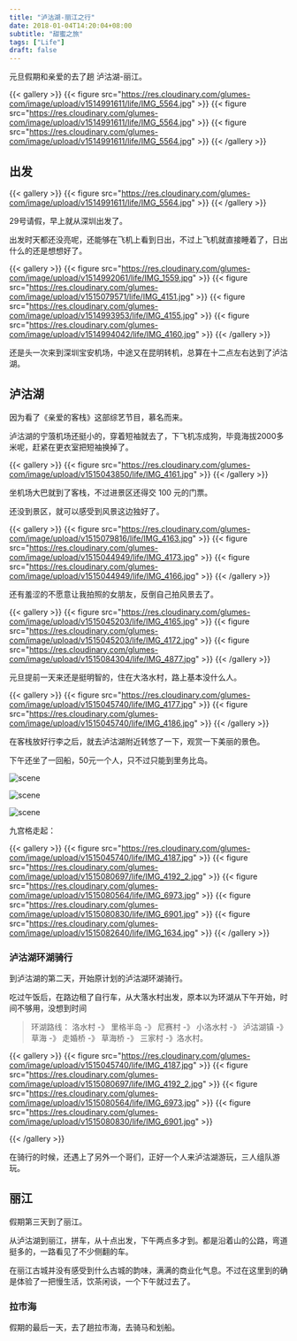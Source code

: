 ```yaml
---
title: "泸沽湖-丽江之行"
date: 2018-01-04T14:20:04+08:00
subtitle: "甜蜜之旅"
tags: ["Life"]
draft: false
---
```




元旦假期和亲爱的去了趟 泸沽湖-丽江。

<!--more-->


{{< gallery >}}
	{{< figure src="https://res.cloudinary.com/glumes-com/image/upload/v1514991611/life/IMG_5564.jpg" >}}
	{{< figure src="https://res.cloudinary.com/glumes-com/image/upload/v1514991611/life/IMG_5564.jpg" >}}
	{{< figure src="https://res.cloudinary.com/glumes-com/image/upload/v1514991611/life/IMG_5564.jpg" >}}
{{< /gallery >}}


## 出发


{{< gallery >}}
	{{< figure src="https://res.cloudinary.com/glumes-com/image/upload/v1514991611/life/IMG_5564.jpg" >}}
{{< /gallery >}}


29号请假，早上就从深圳出发了。


出发时天都还没亮呢，还能够在飞机上看到日出，不过上飞机就直接睡着了，日出什么的还是想想好了。


{{< gallery >}}
	{{< figure src="https://res.cloudinary.com/glumes-com/image/upload/v1514992061/life/IMG_1559.jpg" >}}
	{{< figure src="https://res.cloudinary.com/glumes-com/image/upload/v1515079571/life/IMG_4151.jpg" >}}
	{{< figure src="https://res.cloudinary.com/glumes-com/image/upload/v1514993953/life/IMG_4155.jpg" >}}
	{{< figure src="https://res.cloudinary.com/glumes-com/image/upload/v1514994042/life/IMG_4160.jpg" >}}
{{< /gallery >}}


还是头一次来到深圳宝安机场，中途又在昆明转机，总算在十二点左右达到了泸沽湖。



## 泸沽湖


因为看了《亲爱的客栈》这部综艺节目，慕名而来。

泸沽湖的宁蒗机场还挺小的，穿着短袖就去了，下飞机冻成狗，毕竟海拔2000多米呢，赶紧在更衣室把短袖换掉了。


{{< gallery >}}
	{{< figure src="https://res.cloudinary.com/glumes-com/image/upload/v1515043850/life/IMG_4161.jpg" >}}
{{< /gallery >}}


坐机场大巴就到了客栈，不过进景区还得交 100 元的门票。

还没到景区，就可以感受到风景这边独好了。


{{< gallery >}}
	{{< figure src="https://res.cloudinary.com/glumes-com/image/upload/v1515079816/life/IMG_4163.jpg" >}}
	{{< figure src="https://res.cloudinary.com/glumes-com/image/upload/v1515044949/life/IMG_4173.jpg" >}}
	{{< figure src="https://res.cloudinary.com/glumes-com/image/upload/v1515044949/life/IMG_4166.jpg" >}}
{{< /gallery >}}


还有羞涩的不愿意让我拍照的女朋友，反倒自己拍风景去了。


{{< gallery >}}
	{{< figure src="https://res.cloudinary.com/glumes-com/image/upload/v1515045203/life/IMG_4165.jpg" >}}
	{{< figure src="https://res.cloudinary.com/glumes-com/image/upload/v1515045203/life/IMG_4172.jpg" >}}
	{{< figure src="https://res.cloudinary.com/glumes-com/image/upload/v1515084304/life/IMG_4877.jpg" >}}
{{< /gallery >}}


元旦提前一天来还是挺明智的，住在大洛水村，路上基本没什么人。


{{< gallery >}}
	{{< figure src="https://res.cloudinary.com/glumes-com/image/upload/v1515045740/life/IMG_4177.jpg" >}}
	{{< figure src="https://res.cloudinary.com/glumes-com/image/upload/v1515045740/life/IMG_4186.jpg" >}}
{{< /gallery >}}


在客栈放好行李之后，就去泸沽湖附近转悠了一下，观赏一下美丽的景色。

下午还坐了一回船，50元一个人，只不过只能到里务比岛。

![scene](https://res.cloudinary.com/glumes-com/image/upload/v1515080316/life/IMG_4244.jpg)

![scene](https://res.cloudinary.com/glumes-com/image/upload/v1515081158/life/IMG_4191.jpg)

![scene](https://res.cloudinary.com/glumes-com/image/upload/v1515080968/life/IMG_4209.jpg)

九宫格走起：


{{< gallery >}}
	{{< figure src="https://res.cloudinary.com/glumes-com/image/upload/v1515045740/life/IMG_4187.jpg" >}}
	{{< figure src="https://res.cloudinary.com/glumes-com/image/upload/v1515080697/life/IMG_4192_2.jpg" >}}
	{{< figure src="https://res.cloudinary.com/glumes-com/image/upload/v1515080564/life/IMG_6973.jpg" >}}
	{{< figure src="https://res.cloudinary.com/glumes-com/image/upload/v1515080830/life/IMG_6901.jpg" >}}
	{{< figure src="https://res.cloudinary.com/glumes-com/image/upload/v1515082640/life/IMG_1634.jpg" >}}
{{< /gallery >}}


### 泸沽湖环湖骑行

到泸沽湖的第二天，开始原计划的泸沽湖环湖骑行。

吃过午饭后，在路边租了自行车，从大落水村出发，原本以为环湖从下午开始，时间不够用，没想到时间

> 环湖路线： 洛水村 -》 里格半岛 -》 尼赛村 -》 小洛水村 -》 泸沽湖镇 -》 草海 -》 走婚桥 -》 草海桥 -》 三家村 -》洛水村。


{{< gallery >}}
	{{< figure src="https://res.cloudinary.com/glumes-com/image/upload/v1515045740/life/IMG_4187.jpg" >}}
	{{< figure src="https://res.cloudinary.com/glumes-com/image/upload/v1515080697/life/IMG_4192_2.jpg" >}}
	{{< figure src="https://res.cloudinary.com/glumes-com/image/upload/v1515080564/life/IMG_6973.jpg" >}}
	{{< figure src="https://res.cloudinary.com/glumes-com/image/upload/v1515080830/life/IMG_6901.jpg" >}}

{{< /gallery >}}


在骑行的时候，还遇上了另外一个哥们，正好一个人来泸沽湖游玩，三人组队游玩。




## 丽江

假期第三天到了丽江。

从泸沽湖到丽江，拼车，从十点出发，下午两点多才到。都是沿着山的公路，弯道挺多的，一路看见了不少侧翻的车。


在丽江古城并没有感受到什么古城的韵味，满满的商业化气息。不过在这里到的确是体验了一把慢生活，饮茶闲谈，一个下午就过去了。



### 拉市海

假期的最后一天，去了趟拉市海，去骑马和划船。










